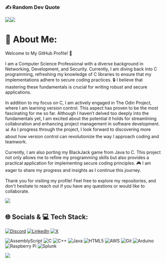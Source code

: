 ### ✍️ Random Dev Quote
![](https://quotes-github-readme.vercel.app/api?type=horizontal&theme=tokyonight&hide_border=false)![](https://github-readme-stats.vercel.app/api/top-langs/?username=airbuff&theme=tokyonight&hide_border=true&include_all_commits=true&count_private=true&layout=compact)<br/>




# 💫 About Me:
Welcome to My GitHub Profile! 👋<br><br>I am a Computer Science Professional with a diverse background in Networking, Development, and Security. Currently, I am diving back into C programming, refreshing my knowledge of C libraries to ensure that my implementations adhere to secure coding practices. 🔒 I believe that mastering these fundamentals is crucial for writing robust and secure applications.<br><br>In addition to my focus on C, I am actively engaged in The Odin Project, where I am learning version control. This aspect has proven to be the most fascinating for me so far. Although I haven’t delved too deeply into the fundamentals yet, I am excited about the potential it holds for streamlining collaboration and enhancing project management in software development. 📊 As I progress through the project, I look forward to discovering more about how version control can revolutionize the way I approach coding and teamwork.<br><br>Currently, I am also porting my BlackJack game from Java to C. This project not only allows me to refine my programming skills but also provides a practical application for implementing secure coding principles. 🎮 I am eager to share my progress and insights as I continue this journey.<br><br>Thank you for visiting my profile! Feel free to explore my repositories, and don't hesitate to reach out if you have any questions or would like to collaborate.

![](https://github-readme-stats.vercel.app/api?username=airbuff&theme=tokyonight&hide_border=false&include_all_commits=true&count_private=true)<br/>


## 🌐 Socials &  💻 Tech Stack:
[![Discord](https://img.shields.io/badge/Discord-%237289DA.svg?logo=discord&logoColor=white)](https://discord.gg/https://discord.gg/WK2cS73R) [![LinkedIn](https://img.shields.io/badge/LinkedIn-%230077B5.svg?logo=linkedin&logoColor=white)](https://linkedin.com/in/https://www.linkedin.com/in/bhandari-nishan/) [![X](https://img.shields.io/badge/X-black.svg?logo=X&logoColor=white)](https://x.com/https://x.com/_airbuff_)          

 
![AssemblyScript](https://img.shields.io/badge/assembly%20script-%23000000.svg?style=flat&logo=assemblyscript&logoColor=white) ![C](https://img.shields.io/badge/c-%2300599C.svg?style=flat&logo=c&logoColor=white) ![C++](https://img.shields.io/badge/c++-%2300599C.svg?style=flat&logo=c%2B%2B&logoColor=white) ![Java](https://img.shields.io/badge/java-%23ED8B00.svg?style=flat&logo=openjdk&logoColor=white) ![HTML5](https://img.shields.io/badge/html5-%23E34F26.svg?style=flat&logo=html5&logoColor=white) ![AWS](https://img.shields.io/badge/AWS-%23FF9900.svg?style=flat&logo=amazon-aws&logoColor=white) ![Git](https://img.shields.io/badge/git-%23F05033.svg?style=flat&logo=git&logoColor=white) ![Arduino](https://img.shields.io/badge/-Arduino-00979D?style=flat&logo=Arduino&logoColor=white) ![Raspberry Pi](https://img.shields.io/badge/-RaspberryPi-C51A4A?style=flat&logo=Raspberry-Pi) ![Splunk](https://img.shields.io/badge/splunk-%23000000.svg?style=flat&logo=splunk&logoColor=white)

![](https://github-readme-streak-stats.herokuapp.com/?user=airbuff&theme=tokyonight&hide_border=false)<br/>  

